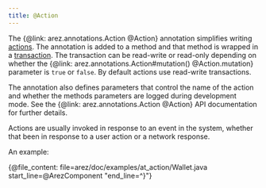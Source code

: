 ```yaml
---
title: @Action
---
```


The {@link: arez.annotations.Action @Action} annotation simplifies writing [actions](actions.md). The annotation
is added to a method and that method is wrapped in a [transaction](transactions.md). The transaction can be
read-write or read-only depending on whether the {@link: arez.annotations.Action#mutation() @Action.mutation} parameter
is `true` or `false`. By default actions use read-write transactions.

The annotation also defines parameters that control the name of the action and whether the methods parameters
are logged during development mode. See the {@link: arez.annotations.Action @Action} API documentation for further details.

Actions are usually invoked in response to an event in the system, whether that been in response to a user
action or a network response.

An example:

{@file_content: file=arez/doc/examples/at_action/Wallet.java start_line=@ArezComponent "end_line=^}"}
